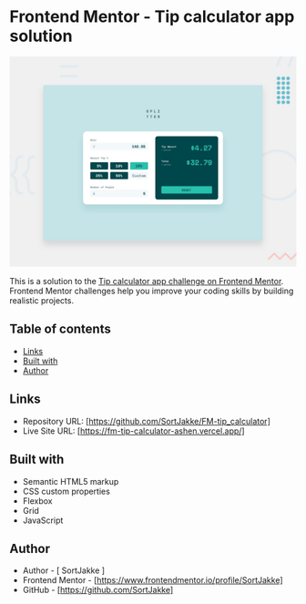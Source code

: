 # Frontend Mentor - Tip calculator app solution

![Design preview for the Tip calculator app coding challenge](./preview.jpg)

This is a solution to the [Tip calculator app challenge on Frontend Mentor](https://www.frontendmentor.io/challenges/tip-calculator-app-ugJNGbJUX). Frontend Mentor challenges help you improve your coding skills by building realistic projects.

## Table of contents

- [Links](#links)
- [Built with](#built-with)
- [Author](#author)

## Links

- Repository URL: [https://github.com/SortJakke/FM-tip_calculator]
- Live Site URL: [https://fm-tip-calculator-ashen.vercel.app/]

## Built with

- Semantic HTML5 markup
- CSS custom properties
- Flexbox
- Grid
- JavaScript

## Author

- Author - [ SortJakke ]
- Frontend Mentor - [https://www.frontendmentor.io/profile/SortJakke]
- GitHub - [https://github.com/SortJakke]
